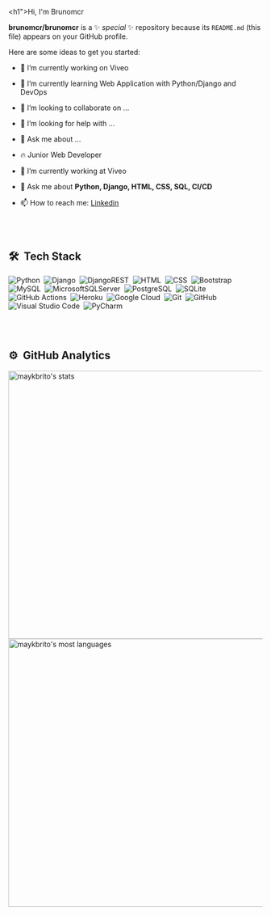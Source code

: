 <h1">Hi, I'm Brunomcr</h1>

**brunomcr/brunomcr** is a ✨ _special_ ✨ repository because its `README.md` (this file) appears on your GitHub profile.

Here are some ideas to get you started:

- 🔭 I’m currently working on Viveo
- 🌱 I’m currently learning Web Application with Python/Django and DevOps
- 👯 I’m looking to collaborate on ...
- 🤔 I’m looking for help with ...
- 💬 Ask me about ...


- 🔥 Junior Web Developer

- 🔭 I’m currently working at Viveo

- 💬 Ask me about **Python, Django, HTML, CSS, SQL, CI/CD**

- 📫 How to reach me: [Linkedin](https://www.linkedin.com/in/brunomcr/)



<br><br>

## 🛠 &nbsp;Tech Stack

![Python](https://img.shields.io/badge/python-05122A?style=flat&logo=postgresql)&nbsp;
![Django](https://img.shields.io/badge/django-05122A?style=flat&logo=postgresql)&nbsp;
![DjangoREST](https://img.shields.io/badge/DJANGO-REST-05122A?style=flat&logo=postgresql)&nbsp;
![HTML](https://img.shields.io/badge/-HTML-05122A?style=flat&logo=HTML5)&nbsp;
![CSS](https://img.shields.io/badge/-CSS-05122A?style=flat&logo=CSS3&logoColor=1572B6)&nbsp;
![Bootstrap](https://img.shields.io/badge/bootstrap-05122A?style=flat&logo=postgresql)&nbsp;
![MySQL](https://img.shields.io/badge/mysql-05122A?style=flat&logo=postgresql)&nbsp;
![MicrosoftSQLServer](https://img.shields.io/badge/Microsoft%20SQL%20Sever-05122A?style=flat&logo=postgresql)&nbsp;
![PostgreSQL](https://img.shields.io/badge/-PostgreSQL-05122A?style=flat&logo=postgresql)&nbsp;
![SQLite](https://img.shields.io/badge/-SQLite-05122A?style=flat&logo=sqlite)&nbsp;
![GitHub Actions](https://img.shields.io/badge/github%20actions-05122A?style=flat&logo=postgresql)&nbsp;
![Heroku](https://img.shields.io/badge/heroku-05122A?style=flat&logo=postgresql)&nbsp;
![Google Cloud](https://img.shields.io/badge/GoogleCloud-05122A?style=flat&logo=postgresql)&nbsp;
![Git](https://img.shields.io/badge/-Git-05122A?style=flat&logo=git)&nbsp;
![GitHub](https://img.shields.io/badge/-GitHub-05122A?style=flat&logo=github)&nbsp;
![Visual Studio Code](https://img.shields.io/badge/-Visual%20Studio%20Code-05122A?style=flat&logo=visual-studio-code&logoColor=007ACC)&nbsp;
![PyCharm](https://img.shields.io/badge/pycharm-143?style=for-the-badge&logo=pycharm&logoColor=black&color=black&labelColor=green)

<br><br>

## ⚙️ &nbsp;GitHub Analytics

<p align="left">
<img width="530em" src="https://github-readme-stats.vercel.app/api?username=maykbrito&show_icons=true&theme=vision-friendly-dark" alt="maykbrito's stats"/>
<img width="530em" src="https://github-readme-stats.vercel.app/api/top-langs/?username=maykbrito&layout=compact&theme=vision-friendly-dark" alt="maykbrito's most languages"/>
</p>
